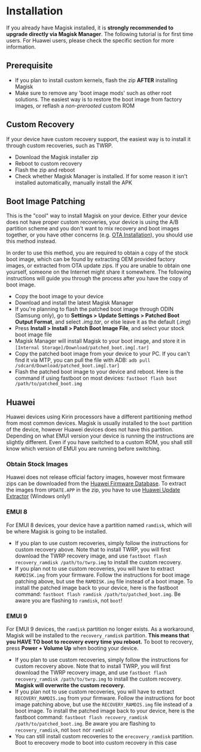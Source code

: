 # Installation
If you already have Magisk installed, it is **strongly recommended to upgrade directly via Magisk Manager**.
The following tutorial is for first time users. For Huawei users, please check the specific section for more information.

## Prerequisite
- If you plan to install custom kernels, flash the zip **AFTER** installing Magisk
- Make sure to remove any 'boot image mods' such as other root solutions. The easiest way is to restore the boot image from factory images, or reflash a *non-prerooted* custom ROM

## Custom Recovery
If your device have custom recovery support, the easiest way is to install it through custom recoveries, such as TWRP.

- Download the Magisk installer zip
- Reboot to custom recovery
- Flash the zip and reboot
- Check whether Magisk Manager is installed. If for some reason it isn't installed automatically, manually install the APK

## Boot Image Patching
This is the "cool" way to install Magisk on your device. Either your device does not have proper custom recoveries, your device is using the A/B partition scheme and you don't want to mix recovery and boot images together, or you have other concerns (e.g. [OTA Installation](tutorials.md#ota-installation)), you should use this method instead.

In order to use this method, you are required to obtain a copy of the stock boot image, which can be found by extracting OEM provided factory images, or extracted from OTA update zips. If you are unable to obtain one yourself, someone on the Internet might share it somewhere. The following instructions will guide you through the process after you have the copy of boot image.

- Copy the boot image to your device
- Download and install the latest Magisk Manager
- If you're planning to flash the patched boot image through ODIN (Samsung only), go to **Settings > Update Settings > Patched Boot Output Format**, and select *.img.tar*, or else leave it as the default (*.img*)
- Press **Install > Install > Patch Boot Image File**, and select your stock boot image file
- Magisk Manager will install Magisk to your boot image, and store it in
`[Internal Storage]/Download/patched_boot.img[.tar]`
- Copy the patched boot image from your device to your PC. If you can't find it via MTP, you can pull the file with ADB:
`adb pull /sdcard/Download/patched_boot.img[.tar]`
- Flash the patched boot image to your device and reboot. Here is the command if using fastboot on most devices:
`fastboot flash boot /path/to/patched_boot.img`

## Huawei
Huawei devices using Kirin processors have a different partitioning method from most common devices. Magisk is usually installed to the `boot` partition of the device, however Huawei devices does not have this partition. Depending on what EMUI version your device is running the instructions are slightly different. Even if you have switched to a custom ROM, you shall still know which version of EMUI you are running before switching.

### Obtain Stock Images
Huawei does not release official factory images, however most firmware zips can be downloaded from the [Huawei Firmware Database](http://pro-teammt.ru/firmware-database/). To extract the images from `UPDATE.APP` in the zip, you have to use [Huawei Update Extractor](https://forum.xda-developers.com/showthread.php?t=2433454) (Windows only!)

### EMUI 8
For EMUI 8 devices, your device have a partition named `ramdisk`, which will be where Magisk is going to be installed.

- If you plan to use custom recoveries, simply follow the instructions for custom recovery above.
Note that to install TWRP, you will first download the TWRP recovery image, and use
`fastboot flash recovery_ramdisk /path/to/twrp.img` to install the custom recovery.
- If you plan not to use custom recoveries, you will have to extract `RAMDISK.img` from your firmware. Follow the instructions for boot image patching above, but use the `RAMDISK.img` file instead of a boot image. To install the patched image back to your device, here is the fastboot command:
`fastboot flash ramdisk /path/to/patched_boot.img`.
Be aware you are flashing to `ramdisk`, not `boot`!

### EMUI 9
For EMUI 9 devices, the `ramdisk` partition no longer exists. As a workaround, Magisk will be installed to the `recovery_ramdisk` partition. **This means that you HAVE TO boot to recovery every time you reboot.** To boot to recovery, press **Power + Volume Up** when booting your device.

- If you plan to use custom recoveries, simply follow the instructions for custom recovery above.
Note that to install TWRP, you will first download the TWRP recovery image, and use
`fastboot flash recovery_ramdisk /path/to/twrp.img` to install the custom recovery.
**Magisk will overwrite the custom recovery.**
- If you plan not to use custom recoveries, you will have to extract `RECOVERY_RAMDIS.img` from your firmware. Follow the instructions for boot image patching above, but use the `RECOVERY_RAMDIS.img` file instead of a boot image. To install the patched image back to your device, here is the fastboot command:
`fastboot flash recovery_ramdisk /path/to/patched_boot.img`.
Be aware you are flashing to `recovery_ramdisk`, not `boot` nor `ramdisk`!
- You can still install custom recoveries to the `erecovery_ramdisk` partition. Boot to erecovery mode to boot into custom recovery in this case
